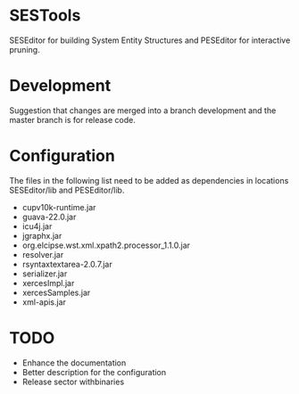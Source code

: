 # SESTools
SESEditor for building System Entity Structures and PESEditor for interactive pruning.

# Development
Suggestion that changes are merged into a branch development and the master branch is for release code.

# Configuration
The files in the following list need to be added as dependencies in locations SESEditor/lib and PESEditor/lib.

* cupv10k-runtime.jar
* guava-22.0.jar
* icu4j.jar
* jgraphx.jar
* org.elcipse.wst.xml.xpath2.processor_1.1.0.jar
* resolver.jar
* rsyntaxtextarea-2.0.7.jar
* serializer.jar
* xercesImpl.jar
* xercesSamples.jar
* xml-apis.jar

# TODO
* Enhance the documentation
* Better description for the configuration
* Release sector withbinaries
